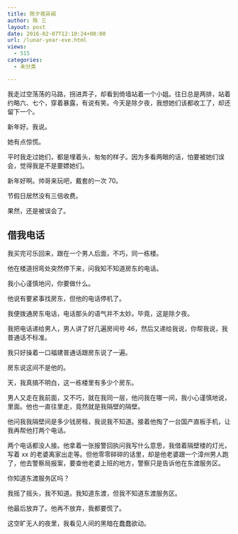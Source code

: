```yaml
---
title: 除夕夜异闻
author: 陈 三
layout: post
date: 2016-02-07T12:10:24+00:00
url: /lunar-year-eve.html
views:
  - 515
categories:
  - 未分类

---
```

我走过空荡荡的马路，拐进弄子，却看到倚墙站着一个小姐。往日总是两排，站着约略六、七个，穿着暴露，有说有笑。今天是除夕夜，我想她们该都收工了，却还留下一个。

新年好。我说。

她有点惊慌。

平时我走过她们，都是埋着头，匆匆的样子。因为多看两眼的话，怕要被她们误会，觉得我是不是要嫖她们。

新年好啊。帅哥来玩吧，戴套的一次 70。

节假日居然没有三倍收费。

果然，还是被误会了。

## 借我电话

我买完可乐回来，跟在一个男人后面，不巧，同一栋楼。

他在楼道拐弯处突然停下来，问我知不知道房东的电话。

我小心谨慎地问，你要做什么。

他说有要紧事找房东，但他的电话停机了。

我便拨通房东电话，电话那头的语气并不太妙。毕竟，这是除夕夜。

我把电话递给男人，男人讲了好几遍房间号 46，然后又递给我说，你帮我说，我普通话不标准。

我只好操着一口福建普通话跟房东说了一遍。

房东说这间不是他的。

天，我真搞不明白，这一栋楼里有多少个房东。

男人又走在我前面，又不巧，就在我同一层，他问我在哪一间，我小心谨慎地说，里面。他也一直往里走，竟然就是我隔壁的隔壁。

他问我我隔壁间是多少钱房租，我说我不知道。接着他掏了一台国产直板手机，让我再帮他打两个电话。

两个电话都没人接。他拿着一张报警回执问我写什么意思，我借着隔壁楼的灯光，写着 xx 的老婆离家出走等。但他零零碎碎的话里，却是他老婆跟一个漳州男人跑了，他去警察局报案，要查他老婆上班的地方，警察只是告诉他在东渡服务区。

你知道东渡服务区吗？

我摇了摇头，我不知道。我知道东渡，但我不知道东渡服务区。

他最后放弃了。他再不放弃，我都要慌了。

这空旷无人的夜里，我看见人间的黑暗在蠢蠢欲动。